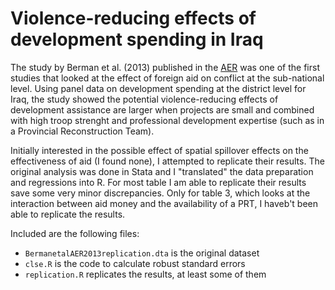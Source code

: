 Violence-reducing effects of development spending in Iraq
==============

The study by Berman et al. (2013) published in the [AER](https://www.aeaweb.org/articles.php?doi=10.1257/aer.103.3.512) was one of the 
first studies that looked at the effect of foreign aid on conflict at the sub-national level.
Using panel data on development spending at the district level for Iraq, the study showed the potential 
violence-reducing effects of development assistance are larger when projects are small and combined with high troop strenght
and professional development expertise (such as in a Provincial Reconstruction Team). 

Initially interested in the possible effect of spatial spillover effects on the effectiveness of aid (I found none), I 
attempted to replicate their results. 
The original analysis was done in Stata and I "translated" the data preparation and regressions into R. 
For most table I am able to replicate their results save some very minor discrepancies. 
Only for table 3, which looks at the interaction between aid money and the availability of a PRT, I haveb't been able
to replicate the results. 

Included are the following files:

* `BermanetalAER2013replication.dta` is the original dataset
* `clse.R` is the code to calculate robust standard errors
* `replication.R` replicates the results, at least some of them

